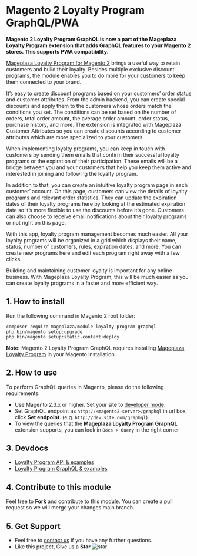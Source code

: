 # Magento 2 Loyalty Program GraphQL/PWA

**Magento 2 Loyalty Program GraphQL is now a part of the Mageplaza Loyalty Program extension that adds GraphQL features to your Magento 2 stores. This supports PWA compatibility.** 

[Mageplaza Loyalty Program for Magento 2](https://www.mageplaza.com/magento-2-loyalty-program/) brings a useful way to retain customers and build their loyalty. Besides multiple exclusive discount programs, the module enables you to do more for your customers to keep them connected to your brand. 

It’s easy to create discount programs based on your customers’ order status and customer attributes. From the admin backend, you can create special discounts and apply them to the customers whose orders match the conditions you set. The conditions can be set based on the number of orders, total order amount, the average order amount, order status, purchase history, and more. The extension is integrated with Mageplaza Customer Attributes so you can create discounts according to customer attributes which are more specialized to your customers. 

When implementing loyalty programs, you can keep in touch with customers by sending them emails that confirm their successful loyalty programs or the expiration of their participation. These emails will be a bridge between you and your customers that help you keep them active and interested in joining and following the loyalty program. 

In addition to that, you can create an intuitive loyalty program page in each customer’ account. On this page, customers can view the details of loyalty programs and relevant order statistics. They can update the expiration dates of their loyalty programs here by looking at the estimated expiration date so it’s more flexible to use the discounts before it’s gone. Customers can also choose to receive email notifications about their loyalty programs or not right on this page.

With this app, loyalty program management becomes much easier. All your loyalty programs will be organized in a grid which displays their name, status, number of customers, rules, expiration dates, and more. You can create new programs here and edit each program right away with a few clicks. 

Building and maintaining customer loyalty is important for any online business. With Mageplaza Loyalty Program, this will be much easier as you can create loyalty programs in a faster and more efficient way. 

## 1. How to install

Run the following command in Magento 2 root folder:

```
composer require mageplaza/module-loyalty-program-graphql
php bin/magento setup:upgrade
php bin/magento setup:static-content:deploy
```

**Note:**
Magento 2 Loyalty Program GraphQL requires installing [Mageplaza Loyalty Program](https://www.mageplaza.com/magento-2-loyalty-program/) in your Magento installation.

## 2. How to use

To perform GraphQL queries in Magento, please do the following requirements:

- Use Magento 2.3.x or higher. Set your site to [developer mode](https://www.mageplaza.com/devdocs/enable-disable-developer-mode-magento-2.html).
- Set GraphQL endpoint as `http://<magento2-server>/graphql` in url box, click **Set endpoint**.
  (e.g. `http://dev.site.com/graphql`)
- To view the queries that the **Mageplaza Loyalty Program GraphQL** extension supports, you can look in `Docs > Query` in the right corner

## 3. Devdocs

- [Loyalty Program API & examples](https://documenter.getpostman.com/view/10589000/T1DmEepF?version=latest)
- [Loyalty Program GraphQL & examples](https://documenter.getpostman.com/view/10589000/TVsrEoVD)


## 4. Contribute to this module

Feel free to **Fork** and contribute to this module. 
You can create a pull request so we will merge your changes main branch.

## 5. Get Support

- Feel free to [contact us](https://www.mageplaza.com/contact.html) if you have any further questions.
- Like this project, Give us a **Star** ![star](https://i.imgur.com/S8e0ctO.png)
